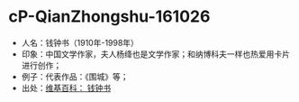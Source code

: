 # cP-QianZhongshu-161026


- 人名：钱钟书（1910年-1998年）
- 印象：中国文学作家，夫人杨绛也是文学作家；和纳博科夫一样也热爱用卡片进行创作；
- 例子：代表作品：《围城》等；
- 出处：[维基百科：	钱钟书](https://en.wikipedia.org/wiki/Qian_Zhongshu)